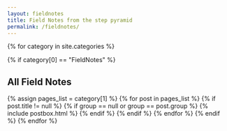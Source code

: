 ```yaml
---
layout: fieldnotes
title: Field Notes from the step pyramid
permalink: /fieldnotes/
---
```


<div class="row listrecent">
{% for category in site.categories %}

<!-- Field Notes Posts -->

{% if category[0] == "FieldNotes" %}

<div class="section-title col-md-12 mt-4">
<h2 id="{{ category[0] | replace: " ","-" }}">All <span class="text-capitalize">Field Notes</span></h2>
</div>
{% assign pages_list = category[1] %}
{% for post in pages_list %}
{% if post.title != null %}
{% if group == null or group == post.group %}
{% include postbox.html %}
{% endif %}
{% endif %}
{% endfor %}
{% endif %}
{% endfor %}
